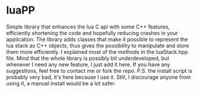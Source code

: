 # luaPP
Simple library that enhances the lua C api with some C++ features, efficiently shortening the code and hopefully reducing crashes in your application.
The library adds classes that make it possible to represent the lua stack as C++ objects, thus gives the possibility to manipulate and store them more efficiently. I explained most of the methods in the luaStack.hpp file.
Mind that the whole library is possibly bit underdeveloped, but whenever I need any new feature, I just add it here. If you have any suggestions, feel free to contact me or fork the repo. P.S. the install script is probably very bad, it's here because I use it. Still, I discourage anyone from using it, a manual install would be a lot safer.
